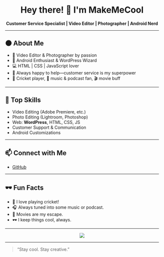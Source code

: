 <!-- MakeMeCool's GitHub Profile README -->

<h1 align="center">Hey there! 👋 I'm MakeMeCool</h1>
<p align="center">
  <b>Customer Service Specialist | Video Editor | Photographer | Android Nerd</b>
</p>

---

## 🌑 About Me

- 🎥 Video Editor & Photographer by passion
- 🤖 Android Enthusiast & WordPress Wizard
- 💻 HTML | CSS | JavaScript lover
- 💬 Always happy to help—customer service is my superpower
- 🏏 Cricket player, 🎵 music & podcast fan, 🎬 movie buff

---

## 🚀 Top Skills

- Video Editing (Adobe Premiere, etc.)
- Photo Editing (Lightroom, Photoshop)
- Web: **WordPress**, HTML, CSS, JS
- Customer Support & Communication
- Android Customizations

---

## 📫 Connect with Me

- [GitHub](https://github.com/MakeMeCool)

---

## 🕶️ Fun Facts

- 🏏 I love playing cricket!
- 🎧 Always tuned into some music or podcast.
- 🍿 Movies are my escape.
- 🕶️ I keep things cool, always.

---

<p align="center">
  <img src="https://readme-typing-svg.herokuapp.com/?lines=Welcome+to+my+dark+zone!;Let%27s+build+something+cool+%F0%9F%92%A5;Customer+service+with+a+smile+%F0%9F%98%8A" />
</p>

---

> “Stay cool. Stay creative.”
